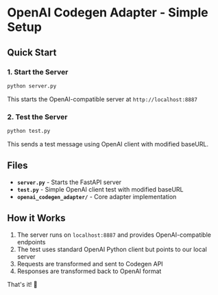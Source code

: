 # OpenAI Codegen Adapter - Simple Setup

## Quick Start

### 1. Start the Server
```bash
python server.py
```
This starts the OpenAI-compatible server at `http://localhost:8887`

### 2. Test the Server
```bash
python test.py
```
This sends a test message using OpenAI client with modified baseURL.

## Files

- **`server.py`** - Starts the FastAPI server
- **`test.py`** - Simple OpenAI client test with modified baseURL
- **`openai_codegen_adapter/`** - Core adapter implementation

## How it Works

1. The server runs on `localhost:8887` and provides OpenAI-compatible endpoints
2. The test uses standard OpenAI Python client but points to our local server
3. Requests are transformed and sent to Codegen API
4. Responses are transformed back to OpenAI format

That's it! 🚀

